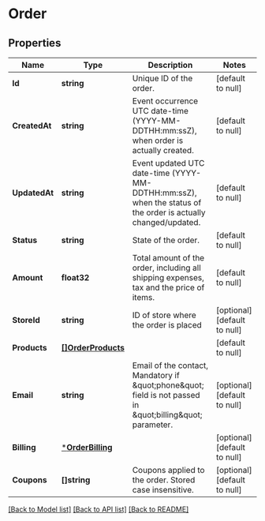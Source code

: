 # Order

## Properties
Name | Type | Description | Notes
------------ | ------------- | ------------- | -------------
**Id** | **string** | Unique ID of the order. | [default to null]
**CreatedAt** | **string** | Event occurrence UTC date-time (YYYY-MM-DDTHH:mm:ssZ), when order is actually created. | [default to null]
**UpdatedAt** | **string** | Event updated UTC date-time (YYYY-MM-DDTHH:mm:ssZ), when the status of the order is actually changed/updated. | [default to null]
**Status** | **string** | State of the order. | [default to null]
**Amount** | **float32** | Total amount of the order, including all shipping expenses, tax and the price of items. | [default to null]
**StoreId** | **string** | ID of store where the order is placed | [optional] [default to null]
**Products** | [**[]OrderProducts**](order_products.md) |  | [default to null]
**Email** | **string** | Email of the contact, Mandatory if \&quot;phone\&quot; field is not passed in \&quot;billing\&quot; parameter. | [optional] [default to null]
**Billing** | [***OrderBilling**](order_billing.md) |  | [optional] [default to null]
**Coupons** | **[]string** | Coupons applied to the order. Stored case insensitive. | [optional] [default to null]

[[Back to Model list]](../README.md#documentation-for-models) [[Back to API list]](../README.md#documentation-for-api-endpoints) [[Back to README]](../README.md)


